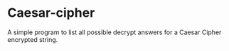 # Caesar-cipher

A simple program to list all possible decrypt answers for a Caesar Cipher encrypted string.